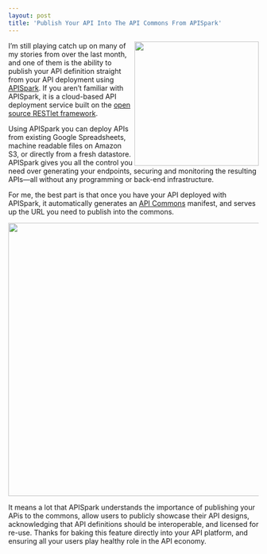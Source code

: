 ```yaml
---
layout: post
title: 'Publish Your API Into The API Commons From APISpark'
---
```

<p><a href="https://apispark.com/"><img src="https://s3.amazonaws.com/kinlane-productions/api-service-providers/api-spark/apispark-logo.png" alt="" width="250" align="right" /></a></p>
<p>I&rsquo;m still playing catch up on many of my stories from over the last month, and one of them is the ability to publish your API definition straight from your API deployment using <a href="https://apispark.com/">APISpark</a>. If you aren&rsquo;t familiar with APISpark, it is a cloud-based API deployment service built on the <a href="http://restlet.com/">open source RESTlet framework</a>.</p>
<p>Using APISpark you can deploy APIs from existing Google Spreadsheets, machine readable files on Amazon S3, or directly from a fresh datastore. APISpark gives you all the control you need over generating your endpoints, securing and monitoring the resulting APIs&mdash;all without any programming or back-end infrastructure.</p>
<p>For me, the best part is that once you have your API deployed with APISpark, it automatically generates an <a href="http://apicommons.org">API Commons</a> manifest, and serves up the URL you need to publish into the commons.</p>
<p><img style="display: block; margin-left: auto; margin-right: auto;" src="https://s3.amazonaws.com/kinlane-productions/api-service-providers/api-spark/apispark-api-commons.png" alt="" width="550" /></p>
<p>It means a lot that APISpark understands the importance of publishing your APis to the commons, allow users to publicly showcase their API designs, acknowledging that API definitions should be interoperable, and licensed for re-use. Thanks for baking this feature directly into your API platform, and ensuring all your users play healthy role in the API economy.</p>